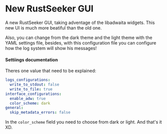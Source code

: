 # New RustSeeker GUI

A new RustSeeker GUI, taking adventage of the libadwaita widgets. This new UI is much more beatiful than the old one.

Also, you can change from the dark theme and the light theme with the YAML settings file, besides, with this configuration file you can configure how the log system will show his messages!

#### Settiings documentation

Theres one value that need to be explained:

```yaml
logs_configurations:
  write_to_stdout: false
  write_to_file: true
interface_configurations:
  enable_adw: true
  color_scheme: dark
general:
  skip_metadata_errors: false
```

In the `color_scheme` field you need to choose from dark or light. And that's it XD.
